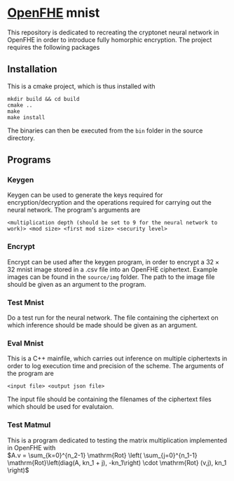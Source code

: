 # [OpenFHE](https://github.com/openfheorg/openfhe-development) mnist
This repository is dedicated to recreating the cryptonet neural network in OpenFHE in order to introduce fully homorphic
encryption. The project requires the following packages

## Installation
This is a cmake project, which is thus installed with
```
mkdir build && cd build
cmake ..
make 
make install
```
The binaries can then be executed from the `bin` folder in the source directory.

## Programs

### Keygen
Keygen can be used to generate the keys required for encryption/decryption and the operations required for carrying out
the neural network. The program's arguments are
```
<multiplication depth (should be set to 9 for the neural network to work)> <mod size> <first mod size> <security level>
```

### Encrypt
Encrypt can be used after the keygen program, in order to encrypt a $32\times 32$ mnist image stored in a .csv file into
an OpenFHE ciphertext. Example images can be found in the `source/img` folder. The path to the image file should be 
given as an argument to the program.

### Test Mnist
Do a test run for the neural network. The file containing the ciphertext on which inference should be made should be 
given as an argument.

### Eval Mnist
This is a C++ mainfile, which carries out inference on multiple ciphertexts in order to log execution time and 
precision of the scheme. The arguments of the program are
```
<input file> <output json file>
```
The input file should be containing the filenames of the ciphertext files which should be used for evalutaion.

### Test Matmul
This is a program dedicated to testing the matrix multiplication implemented in OpenFHE with \
$A.v = \sum_{k=0}^{n_2-1} \mathrm{Rot} \left( \sum_{j=0}^{n_1-1} \mathrm{Rot}\left(diag(A, kn_1 + j), -kn_1\right) \cdot \mathrm{Rot} (v,j), kn_1 \right)$
